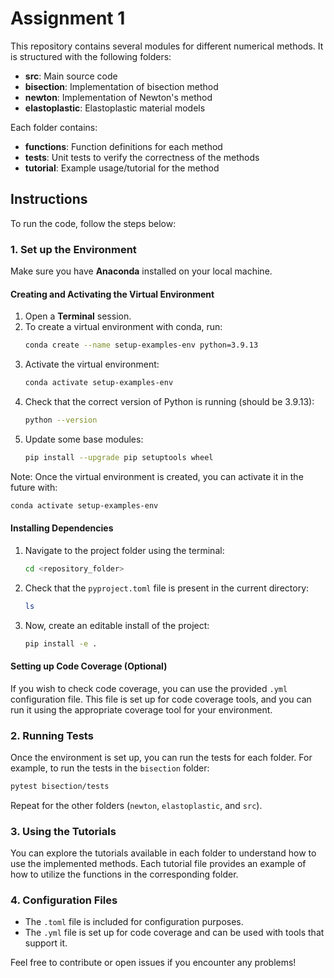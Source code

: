 
# Assignment 1

This repository contains several modules for different numerical methods. It is structured with the following folders:

- **src**: Main source code
- **bisection**: Implementation of bisection method
- **newton**: Implementation of Newton's method
- **elastoplastic**: Elastoplastic material models

Each folder contains:
- **functions**: Function definitions for each method
- **tests**: Unit tests to verify the correctness of the methods
- **tutorial**: Example usage/tutorial for the method

## Instructions

To run the code, follow the steps below:

### 1. Set up the Environment

Make sure you have **Anaconda** installed on your local machine.

#### Creating and Activating the Virtual Environment

1. Open a **Terminal** session.
2. To create a virtual environment with conda, run:
    ```bash
    conda create --name setup-examples-env python=3.9.13
    ```
3. Activate the virtual environment:
    ```bash
    conda activate setup-examples-env
    ```
4. Check that the correct version of Python is running (should be 3.9.13):
    ```bash
    python --version
    ```
5. Update some base modules:
    ```bash
    pip install --upgrade pip setuptools wheel
    ```

Note: Once the virtual environment is created, you can activate it in the future with:
```bash
conda activate setup-examples-env
```

#### Installing Dependencies

1. Navigate to the project folder using the terminal:
    ```bash
    cd <repository_folder>
    ```
2. Check that the `pyproject.toml` file is present in the current directory:
    ```bash
    ls
    ```
3. Now, create an editable install of the project:
    ```bash
    pip install -e .
    ```

#### Setting up Code Coverage (Optional)

If you wish to check code coverage, you can use the provided `.yml` configuration file. This file is set up for code coverage tools, and you can run it using the appropriate coverage tool for your environment.

### 2. Running Tests

Once the environment is set up, you can run the tests for each folder. For example, to run the tests in the `bisection` folder:

```bash
pytest bisection/tests
```

Repeat for the other folders (`newton`, `elastoplastic`, and `src`).

### 3. Using the Tutorials

You can explore the tutorials available in each folder to understand how to use the implemented methods. Each tutorial file provides an example of how to utilize the functions in the corresponding folder.

### 4. Configuration Files

- The `.toml` file is included for configuration purposes.
- The `.yml` file is set up for code coverage and can be used with tools that support it.

Feel free to contribute or open issues if you encounter any problems!
